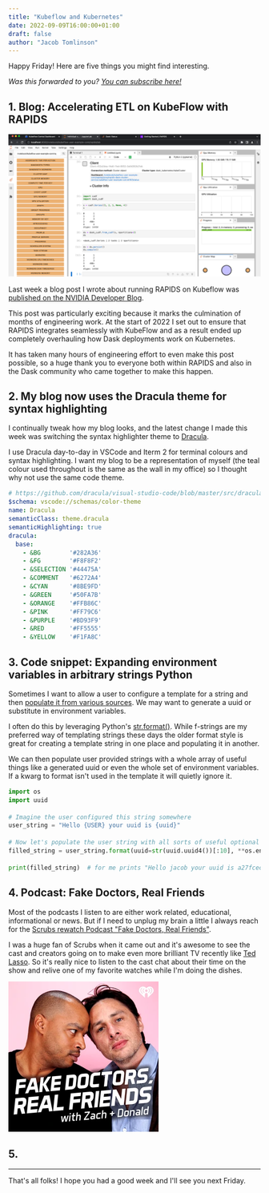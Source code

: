 ```yaml
---
title: "Kubeflow and Kubernetes"
date: 2022-09-09T16:00:00+01:00
draft: false
author: "Jacob Tomlinson"
---
```


Happy Friday! Here are five things you might find interesting.

_Was this forwarded to you? [You can subscribe here!](https://jacobtomlinson.dev/newsletter)_

## 1. Blog: Accelerating ETL on KubeFlow with RAPIDS

[![Screenshot of JupyterLab with the Dask Lab extension open on the left and various Dask plots arranged on the screen](accelerating-etl.png)](https://developer.nvidia.com/blog/accelerating-etl-on-kubeflow-with-rapids/)

Last week a blog post I wrote about running RAPIDS on Kubeflow was [published on the NVIDIA Developer Blog](https://developer.nvidia.com/blog/accelerating-etl-on-kubeflow-with-rapids/).

This post was particularly exciting because it marks the culmination of months of engineering work. At the start of 2022 I set out to ensure that RAPIDS integrates seamlessly with KubeFlow and as a result ended up completely overhauling how Dask deployments work on Kubernetes.

It has taken many hours of engineering effort to even make this post possible, so a huge thank you to everyone both within RAPIDS and also in the Dask community who came together to make this happen.

## 2. My blog now uses the Dracula theme for syntax highlighting

I continually tweak how my blog looks, and the latest change I made this week was switching the syntax highlighter theme to [Dracula](https://draculatheme.com/).

I use Dracula day-to-day in VSCode and Iterm 2 for terminal colours and syntax highlighting.
I want my blog to be a representation of myself (the teal colour used throughout is the same as the wall in my office) so I thought why not use the same code theme.

```yaml
# https://github.com/dracula/visual-studio-code/blob/master/src/dracula.yml
$schema: vscode://schemas/color-theme
name: Dracula
semanticClass: theme.dracula
semanticHighlighting: true
dracula:
  base:
    - &BG        '#282A36'
    - &FG        '#F8F8F2'
    - &SELECTION '#44475A'
    - &COMMENT   '#6272A4'
    - &CYAN      '#8BE9FD'
    - &GREEN     '#50FA7B'
    - &ORANGE    '#FFB86C'
    - &PINK      '#FF79C6'
    - &PURPLE    '#BD93F9'
    - &RED       '#FF5555'
    - &YELLOW    '#F1FA8C'
```

## 3. Code snippet: Expanding environment variables in arbitrary strings Python

Sometimes I want to allow a user to configure a template for a string and then [populate it from various sources](https://github.com/dask/dask-kubernetes/blob/5718f1f7eaf1f5220dda6cc0dc4e7162a54751a3/dask_kubernetes/classic/kubecluster.py#L591-L593).
We may want to generate a uuid or substitute in environment variables.

I often do this by leveraging Python's [str.format()](https://docs.python.org/3/library/stdtypes.html#str.format).
While f-strings are my preferred way of templating strings these days the older format style is great for creating a template string in one place and populating it in another.

We can then populate user provided strings with a whole array of useful things like a generated uuid or even the whole set of environment variables. If a kwarg to format isn't used in the template it will quietly ignore it.

```python
import os
import uuid

# Imagine the user configured this string somewhere
user_string = "Hello {USER} your uuid is {uuid}"

# Now let's populate the user string with all sorts of useful optional variables
filled_string = user_string.format(uuid=str(uuid.uuid4())[:10], **os.environ)

print(filled_string)  # for me prints "Hello jacob your uuid is a27fcecd-1"
```

## 4. Podcast: Fake Doctors, Real Friends

Most of the podcasts I listen to are either work related, educational, informational or news.
But if I need to unplug my brain a little I always reach for the [Scrubs rewatch Podcast "Fake Doctors, Real Friends"](https://scrubs.fandom.com/wiki/Fake_Doctors,_Real_Friends_with_Zach_and_Donald).

I was a huge fan of Scrubs when it came out and it's awesome to see the cast and creators going on to make even more brilliant TV recently like [Ted Lasso](https://www.looper.com/494168/the-episode-of-ted-lasso-you-didnt-know-zach-braff-directed/). So it's really nice to listen to the cast chat about their time on the show and relive one of my favorite watches while I'm doing the dishes.

[![](fake-doctors-real-friends.webp)](https://scrubs.fandom.com/wiki/Fake_Doctors,_Real_Friends_with_Zach_and_Donald)
## 5.

---

That's all folks! I hope you had a good week and I'll see you next Friday.
